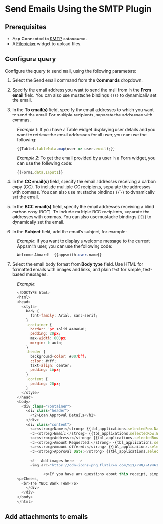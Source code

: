 # Send Emails Using the SMTP Plugin

## Prerequisites
* App Connected to [SMTP](/connect-data/reference/using-smtp) datasource.
* A [Filepicker](/reference/widgets/filepicker) widget to upload files.

## Configure query

Configure the query to send mail, using the following parameters:



1. Select the Send email command from the **Commands** dropdown.

2. Specify the email address you want to send the mail from in the **From email** field. You can also use mustache bindings `{{}}` to dynamically set the email.

3. In the **To email(s)** field, specify the email addresses to which you want to send the email. For multiple recipients, separate the addresses with commas. 

<dd>

*Example 1*: If you have a Table widget displaying user details and you want to retrieve the email addresses for all user, you can use the following:

```js
{{Table1.tableData.map(user => user.email);}}
```

*Example 2*: To get the email provided by a user in a Form widget, you can use the following code:

```js
{{Form1.data.Input1}}
```


</dd>

4. In the **CC email(s)** field, specify the email addresses receiving a carbon copy (CC). To include multiple CC recipients, separate the addresses with commas. You can also use mustache bindings `{{}}` to dynamically set the email.

5. In the **BCC email(s)** field, specify the email addresses receiving a blind carbon copy (BCC). To include multiple BCC recipients, separate the addresses with commas. You can also use mustache bindings `{{}}` to dynamically set the email.

6. In the **Subject** field, add the email's subject, for example:

<dd>

*Example*: if you want to display a welcome message to the current Appsmith user, you can use the following code:

```sql
Welcome Aboard!  {{appsmith.user.name}}
```

</dd>


7. Select the email body format from **Body type** field. Use HTML for formatted emails with images and links, and plain text for simple, text-based messages.

<dd>

*Example*: 


```js
<!DOCTYPE html>
<html>
<head>
  <style>
    body {
      font-family: Arial, sans-serif;
    }
    .container {
      border: 1px solid #e0e0e0;
      padding: 20px;
      max-width: 600px;
      margin: 0 auto;
    }
    .header {
      background-color: #007bff;
      color: #fff;
      text-align: center;
      padding: 10px;
    }
    .content {
      padding: 20px;
    }
  </style>
</head>
<body>
  <div class="container">
    <div class="header">
      <h2>Loan Approval Details</h2>
    </div>
    <div class="content">
      <p><strong>Name:</strong> {{tbl_applications.selectedRow.Name}}</p>
      <p><strong>Email:</strong> {{tbl_applications.selectedRow.Email}}</p>
      <p><strong>Address:</strong> {{tbl_applications.selectedRow.Address}}</p>
      <p><strong>Amount Requested:</strong> {{tbl_applications.selectedRow.Amount}}</p>
      <p><strong>Amount Offered:</strong> {{tbl_applications.selectedRow.AmountOffered}}</p>
      <p><strong>Approval Date:</strong> {{tbl_applications.selectedRow.AppliedOn}}</p>
      
      <!-- Add images here -->
      <img src="https://cdn-icons-png.flaticon.com/512/748/748463.png" alt="Image 1" width="150" height="150">
			
			<p>If you have any questions about this receipt, simply reply to this email or reach out to our <a href="www.test.com">support team</a> for help.</p>
<p>Cheers,
  <br>The YBDC Bank Team</p>
    </div>
  </div>
</body>
</html>

```

</dd>


## Add attachments to emails